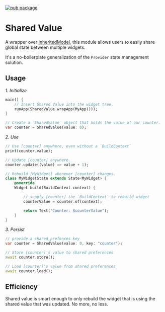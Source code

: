 [![pub package](https://img.shields.io/pub/v/shared_value.svg?style=for-the-badge)](https://pub.dartlang.org/packages/shared_value)

# Shared Value

A wrapper over [InheritedModel](https://api.flutter.dev/flutter/widgets/InheritedModel-class.html),
 this module allows users to easily share global state between multiple widgets.

It's a no-boilerplate generalization of the `Provider` state management solution.

## Usage

*1. Initialize*
    
```dart
main() {
    // Insert Shared Value into the widget tree.
    runApp(SharedValue.wrapApp(MyApp()));
}

// Create a `SharedValue` object that holds the value of our counter.
var counter = SharedValue(value: 0);
```

*2. Use*

```dart
// Use [counter] anywhere, even without a `BuildContext`
print(counter.value);

// Update [counter] anywhere.
counter.update((value) => value + 1);

// Rebuild [MyWidget] whenever [counter] changes.
class MyWidgetState extends State<MyWidget> {
    @override
    Widget build(BuildContext context) {

        // supply [counter] the `BuildContext` to rebuild widget
        counterValue = counter.of(context);

        return Text("Counter: $counterValue");
    }
}
```

*3. Persist*

```dart
// provide a shared_prefences key
var counter = SharedValue(value: 0, key: "counter");

// Store [counter]'s value to shared preferences
await counter.store();

// Load [counter]'s value from shared preferences
await counter.load();
```

## Efficiency

Shared value is smart enough to only rebuild the widget that is using the shared value that was updated. No more, no less.


